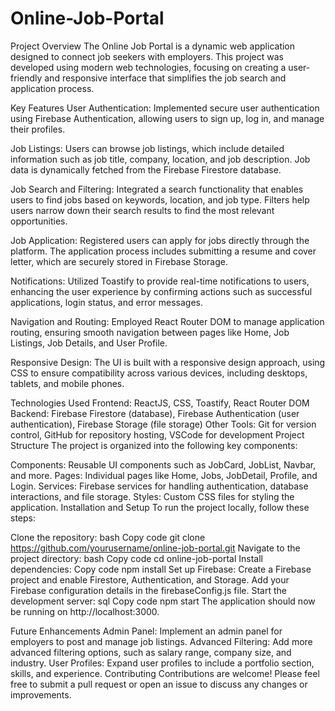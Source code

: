 # Online-Job-Portal
Project Overview
The Online Job Portal is a dynamic web application designed to connect job seekers with employers. This project was developed using modern web technologies, focusing on creating a user-friendly and responsive interface that simplifies the job search and application process.

Key Features
User Authentication: Implemented secure user authentication using Firebase Authentication, allowing users to sign up, log in, and manage their profiles.

Job Listings: Users can browse job listings, which include detailed information such as job title, company, location, and job description. Job data is dynamically fetched from the Firebase Firestore database.

Job Search and Filtering: Integrated a search functionality that enables users to find jobs based on keywords, location, and job type. Filters help users narrow down their search results to find the most relevant opportunities.

Job Application: Registered users can apply for jobs directly through the platform. The application process includes submitting a resume and cover letter, which are securely stored in Firebase Storage.

Notifications: Utilized Toastify to provide real-time notifications to users, enhancing the user experience by confirming actions such as successful applications, login status, and error messages.

Navigation and Routing: Employed React Router DOM to manage application routing, ensuring smooth navigation between pages like Home, Job Listings, Job Details, and User Profile.

Responsive Design: The UI is built with a responsive design approach, using CSS to ensure compatibility across various devices, including desktops, tablets, and mobile phones.

Technologies Used
Frontend: ReactJS, CSS, Toastify, React Router DOM
Backend: Firebase Firestore (database), Firebase Authentication (user authentication), Firebase Storage (file storage)
Other Tools: Git for version control, GitHub for repository hosting, VSCode for development
Project Structure
The project is organized into the following key components:

Components: Reusable UI components such as JobCard, JobList, Navbar, and more.
Pages: Individual pages like Home, Jobs, JobDetail, Profile, and Login.
Services: Firebase services for handling authentication, database interactions, and file storage.
Styles: Custom CSS files for styling the application.
Installation and Setup
To run the project locally, follow these steps:

Clone the repository:
bash
Copy code
git clone https://github.com/yourusername/online-job-portal.git
Navigate to the project directory:
bash
Copy code
cd online-job-portal
Install dependencies:
Copy code
npm install
Set up Firebase:
Create a Firebase project and enable Firestore, Authentication, and Storage.
Add your Firebase configuration details in the firebaseConfig.js file.
Start the development server:
sql
Copy code
npm start
The application should now be running on http://localhost:3000.

Future Enhancements
Admin Panel: Implement an admin panel for employers to post and manage job listings.
Advanced Filtering: Add more advanced filtering options, such as salary range, company size, and industry.
User Profiles: Expand user profiles to include a portfolio section, skills, and experience.
Contributing
Contributions are welcome! Please feel free to submit a pull request or open an issue to discuss any changes or improvements.

